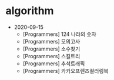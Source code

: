 # algorithm

- 2020-09-15
  - [Programmers] 124 나라의 숫자
  - [Programmers] 모의고사
  - [Programmers] 소수찾기
  - [Programmers] 스킬트리
  - [Programmers] 추석트래픽
  - [Programmers] 카카오프렌즈컬러링북

